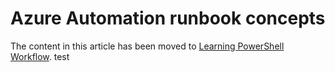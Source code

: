 <properties 
   pageTitle="Aure Automation runbook concepts"
   description="Describes basic concepts that you should understand for creating runbooks in Azure Automation. "
   services="automation"
   documentationCenter=""
   authors="bwren"
   manager="stevenka"
   editor="tysonn" />
<tags 
   ms.service="automation"
   ms.devlang="na"
   ms.topic="article"
   ms.tgt_pltfrm="na"
   ms.workload="infrastructure-services"
   ms.date="07/06/2015"
   ms.author="bwren" />

# Azure Automation runbook concepts

The content in this article has been moved to [Learning PowerShell Workflow](automation-powershell-workflow.md).
test
